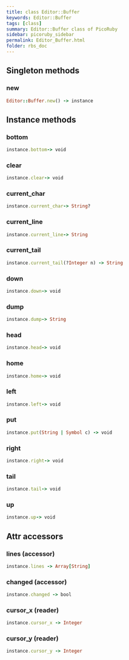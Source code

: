 ```yaml
---
title: class Editor::Buffer
keywords: Editor::Buffer
tags: [class]
summary: Editor::Buffer class of PicoRuby
sidebar: picoruby_sidebar
permalink: Editor_Buffer.html
folder: rbs_doc
---
```

## Singleton methods
### new

```ruby
Editor::Buffer.new() -> instance
```
## Instance methods
### bottom

```ruby
instance.bottom-> void
```
### clear

```ruby
instance.clear-> void
```
### current_char

```ruby
instance.current_char-> String?
```
### current_line

```ruby
instance.current_line-> String
```
### current_tail

```ruby
instance.current_tail(?Integer n) -> String
```
### down

```ruby
instance.down-> void
```
### dump

```ruby
instance.dump-> String
```
### head

```ruby
instance.head-> void
```
### home

```ruby
instance.home-> void
```
### left

```ruby
instance.left-> void
```
### put

```ruby
instance.put(String | Symbol c) -> void
```
### right

```ruby
instance.right-> void
```
### tail

```ruby
instance.tail-> void
```
### up

```ruby
instance.up-> void
```
## Attr accessors
### lines (accessor)
```ruby
instance.lines -> Array[String]
```
### changed (accessor)
```ruby
instance.changed -> bool
```
### cursor_x (reader)
```ruby
instance.cursor_x -> Integer
```
### cursor_y (reader)
```ruby
instance.cursor_y -> Integer
```
